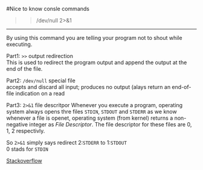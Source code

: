 #Nice to know consle commands 

>> /dev/null 2>&1
-----------------

By using this command you are telling your program not to shout while 
executing.

Part1: `>>` output redirection  
This is used to redirect the program output and append the output at 
the end of the file. 

Part2: `/dev/null` special file  
accepts and discard all input; produces no output (alays return an 
end-of-file indication on a read

Part3: `2>&1` file descritpor
Whenever you execute a program, operating system always opens thre 
files `STDIN`, `STDOUT` and `STDERR` as we know whenever a file is 
openet, operating system (from kernel) returns a non-negative integer 
as *File Descriptor*. The file descriptor for these files are 0, 1, 2 
respectivly. 

So `2>&1` simply says redirect 2:`STDERR` to 1:`STDOUT`  
0 stads for `STDIN`  

[Stackoverflow](stackoverflow.com/questions/10508843/what-is-dev-null21)



